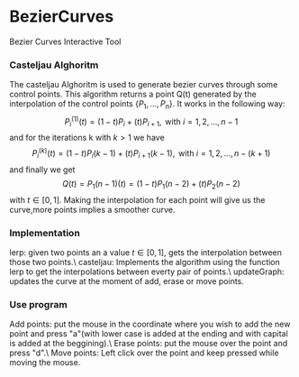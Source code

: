 # BezierCurves
Bezier Curves Interactive Tool
### Casteljau Alghoritm
The casteljau Alghoritm is used to generate bezier curves through some control points. This algorithm returns a point Q(t) generated by the interpolation of the control points $\left\lbrace P_{1},...,P_{n}\right\rbrace$. It works in the following way:
$$P_{i}^{(1)}(t) = (1-t)P_{i} + (t)P_{i+1},\textrm{ with } i=1,2,...,n-1$$
and for the iterations k with $k>1$ we have
$$P_{i}^{(k)}(t) = (1-t)P_{i}{(k-1)} + (t)P_{i+1}{(k-1)},\textrm{ with } i=1,2,...,n-(k+1)$$
and finally we get
$$Q(t) = P_{1}{(n-1)}(t) = (1-t)P_{1}{(n-2)} + (t)P_{2}{(n-2)}$$
with $t\in [0,1]$. Making the interpolation for each point will give us the curve,more points implies a smoother curve.

### Implementation
lerp: given two points an a value $t\in[0,1]$, gets the interpolation between those two points.\\
casteljau: Implements the algorithm using the function lerp to get the interpolations between everty pair of points.\\
updateGraph: updates the curve at the moment of add, erase or move points.

### Use program
Add points: put the mouse in the coordinate where you wish to add the new point and press "a"(with lower case is added at the ending and with capital is added at the beggining).\\
Erase points: put the mouse over the point and press "d".\\
Move points: Left click over the point and keep pressed while moving the mouse.
